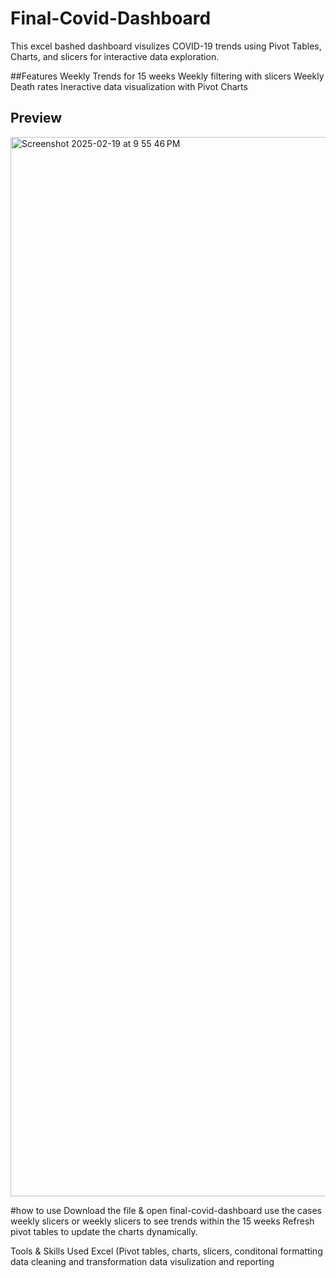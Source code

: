 # Final-Covid-Dashboard
This excel bashed dashboard visulizes COVID-19 trends using Pivot Tables, Charts, and slicers for interactive data exploration.

##Features
Weekly Trends for 15 weeks
Weekly filtering with slicers
Weekly Death rates
Ineractive data visualization with Pivot Charts

## Preview
<img width="1695" alt="Screenshot 2025-02-19 at 9 55 46 PM" src="https://github.com/user-attachments/assets/b8749f6b-6427-448b-aabe-d6e3beceae88" />


#how to use
Download the file & open final-covid-dashboard
use the cases weekly slicers or weekly slicers to see trends within the 15 weeks
Refresh pivot tables to update the charts dynamically.

Tools & Skills Used
Excel (Pivot tables, charts, slicers, conditonal formatting
data cleaning and transformation
data visulization and reporting

